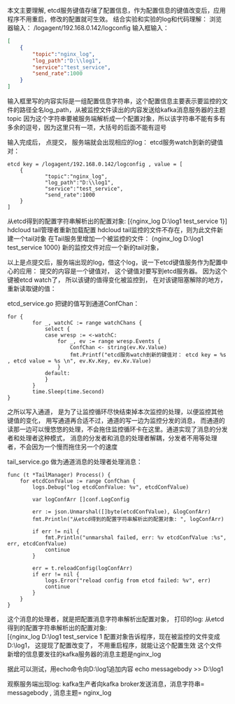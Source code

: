 本文主要理解, etcd服务键值存储了配置信息，作为配置信息的键值改变后，应用程序不用重启，修改的配置就可生效。
结合实验和实验的log和代码理解：
浏览器输入：
/logagent/192.168.0.142/logconfig
输入框输入：
```json
[
	{
		"topic":"nginx_log",
		"log_path":"D:\\log1",
		"service":"test_service",
		"send_rate":1000
	}
]
```
输入框里写的内容实际是一组配置信息字符串，这个配置信息主要表示要监控的文件的路径全名log_path，从被监控文件读出的内容发送给kafka消息服务器的主题topic
因为这个字符串要被服务端解析成一个配置对象，所以该字符串不能有多有多余的逗号，因为这里只有一项，大括号的后面不能有逗号

输入完成后， 点提交， 服务端就会出现相应的log：
etcd服务watch到新的键值对：
``` 
etcd key = /logagent/192.168.0.142/logconfig , value = [
	{
			"topic":"nginx_log",
			"log_path":"D:\\log1",
			"service":"test_service",
			"send_rate":1000
	}
]
```
从etcd得到的配置字符串解析出的配置对象:  [{nginx_log D:\log1 test_service 1}]
hdcloud tail管理者重新加载配置
hdcloud tail监控的文件不存在，则为此文件新建一个tail对象
在Tail服务里增加一个被监控的文件： {nginx_log D:\log1 test_service 1000}
新的监控文件对应一个新的tail对象，

以上是点提交后，服务端出现的log，借这个log，说一下etcd键值服务作为配置中心的应用：
提交的内容是一个键值对， 这个键值对要写到etcd服务器。 因为这个键被etcd watch了，
所以该键的值得变化被监控到， 在对该键阻塞解除的地方， 重新读取键的值：

etcd_service.go 把键的值写到通道ConfChan：
```
for {
		for _, watchC := range watchChans {
			select {
			case wresp := <-watchC:
				for _, ev := range wresp.Events {
					ConfChan <- string(ev.Kv.Value)
					fmt.Printf("etcd服务watch到新的键值对： etcd key = %s , etcd value = %s \n", ev.Kv.Key, ev.Kv.Value)
				}
			default:
			}
		}
		time.Sleep(time.Second)
}
```
 之所以写入通道， 是为了让监控循环尽快结束掉本次监控的处理，以便监控其他键值的变化，
用写通道再合适不过，通道的写一边为监控分发的消息， 而通道的读那一边可以慢悠悠的处理，不会拖住监控循环卡在这里。通道实现了消息的分发者和处理者这种模式， 
消息的分发者和消息的处理者解耦，分发者不用等处理者，不会因为一个慢而拖住另一个的速度

tail_service.go 做为通道消息的处理者处理消息：
```golang
func (t *TailManager) Process() {
	for etcdConfValue := range ConfChan {
		logs.Debug("log etcdConfValue: %v", etcdConfValue)

		var logConfArr []conf.LogConfig

		err := json.Unmarshal([]byte(etcdConfValue), &logConfArr)
		fmt.Println("从etcd得到的配置字符串解析出的配置对象: ", logConfArr)

		if err != nil {
			fmt.Println("unmarshal failed, err: %v etcdConfValue :%s", err, etcdConfValue)
			continue
		}

		err = t.reloadConfig(logConfArr)
		if err != nil {
			logs.Error("reload config from etcd failed: %v", err)
			continue
		}
	}
}
```
这个消息的处理者，就是把配置消息字符串解析出配置对象， 打印的log:
从etcd得到的配置字符串解析出的配置对象:  
[{nginx_log D:\log1 test_service 1
配置对象告诉程序，现在被监控的文件变成D:\log1， 这提现了配置改变了， 不用重启程序，就能让这个配置生效
这个文件新增的信息要发往的kafka服务器的消息主题是nginx_log

据此可以测试，用echo命令向D:\log1追加内容
echo messagebody >> D:\log1

观察服务端出现log:
kafka生产者向kafka broker发送消息，消息字符串= messagebody , 消息主题= nginx_log
